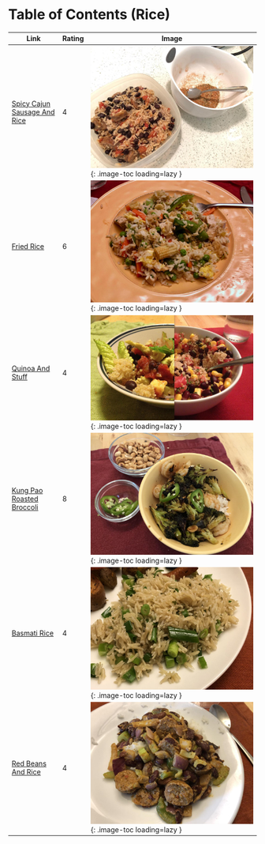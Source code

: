 # Table of Contents (Rice)

| Link | Rating | Image |
| -- | -- | -- |
| [Spicy Cajun Sausage And Rice](../spicy_cajun_sausage_and_rice) | 4 | ![spicy_cajun_sausage_and_rice.jpeg](./spicy_cajun_sausage_and_rice.jpeg){: .image-toc loading=lazy } |
| [Fried Rice](../fried_rice) | 6 | ![fried_rice.jpeg](./fried_rice.jpeg){: .image-toc loading=lazy } |
| [Quinoa And Stuff](../quinoa_and_stuff) | 4 | ![quinoa_and_stuff.jpg](./quinoa_and_stuff.jpg){: .image-toc loading=lazy } |
| [Kung Pao Roasted Broccoli](../kung_pao_roasted_broccoli) | 8 | ![kung_pao_roasted_broccoli.jpeg](./kung_pao_roasted_broccoli.jpeg){: .image-toc loading=lazy } |
| [Basmati Rice](../basmati_rice) | 4 | ![basmati_rice.jpg](./basmati_rice.jpg){: .image-toc loading=lazy } |
| [Red Beans And Rice](../red_beans_and_rice) | 4 | ![red_beans_and_rice.jpeg](./red_beans_and_rice.jpeg){: .image-toc loading=lazy } |
